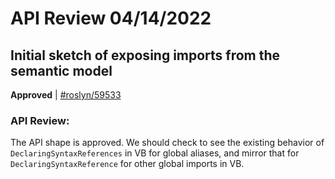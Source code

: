 # API Review 04/14/2022

## Initial sketch of exposing imports from the semantic model

**Approved** | [#roslyn/59533](https://github.com/dotnet/roslyn/pull/59533#issuecomment-1099591449)

### API Review:

The API shape is approved. We should check to see the existing behavior of `DeclaringSyntaxReferences` in VB for global aliases, and mirror that for `DeclaringSyntaxReference` for other global imports in VB.
